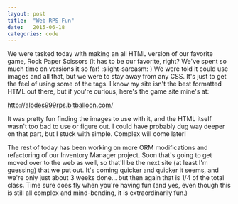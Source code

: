```yaml
---
layout: post
title:  "Web RPS Fun"
date:   2015-06-18 
categories: code
---
```


We were tasked today with making an all HTML version of our favorite game, Rock Paper Scissors (it has to be our favorite, right?  We've spent so much time on versions it so far! :slight-sarcasm: ) We were told it could use images and all that, but we were to stay away from any CSS.  It's just to get the feel of using some of the tags.  I know my site isn't the best formatted HTML out there, but if you're curious, here's the game site mine's at:

http://alodes999rps.bitballoon.com/

It was pretty fun finding the images to use with it, and the HTML itself wasn't too bad to use or figure out.  I could have probably dug way deeper on that part, but I stuck with simple.  Complex will come later!

The rest of today has been working on more ORM modifications and refactoring of our Inventory Manager project.  Soon that's going to get moved over to the web as well, so that'll be the next site (at least I'm guessing) that we put out.  It's coming quicker and quicker it seems, and we're only just about 3 weeks done... but then again that is 1/4 of the total class.  Time sure does fly when you're having fun (and yes, even though this is still all complex and mind-bending, it is extraordinarily fun.)